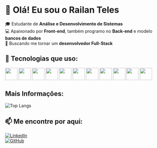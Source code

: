 # 👋 Olá! Eu sou o Railan Teles  
🎓 Estudante de **Análise e Desenvolvimento de Sistemas**  
💻 Apaixonado por **Front-end**, também programo no **Back-end** e modelo **bancos de dados**  
🚀 Buscando me tornar um **desenvolvedor Full-Stack**  

## 🚀 Tecnologias que uso:  
<div align="left"> <img src="https://cdn.jsdelivr.net/gh/devicons/devicon/icons/html5/html5-original.svg" width="40" height="40"/> <img src="https://cdn.jsdelivr.net/gh/devicons/devicon/icons/css3/css3-original.svg" width="40" height="40"/> <img src="https://cdn.jsdelivr.net/gh/devicons/devicon/icons/javascript/javascript-original.svg" width="40" height="40"/> <img src="https://cdn.jsdelivr.net/gh/devicons/devicon/icons/react/react-original.svg" width="40" height="40"/> <img src="https://cdn.jsdelivr.net/gh/devicons/devicon/icons/nextjs/nextjs-original.svg" width="40" height="40"/> <img src="https://cdn.jsdelivr.net/gh/devicons/devicon/icons/python/python-original.svg" width="40" height="40"/> <img src="https://cdn.jsdelivr.net/gh/devicons/devicon/icons/java/java-original.svg" width="40" height="40"/> <img src="https://cdn.jsdelivr.net/gh/devicons/devicon/icons/mysql/mysql-original.svg" width="40" height="40"/> <img src="https://cdn.jsdelivr.net/gh/devicons/devicon/icons/postgresql/postgresql-original.svg" width="40" height="40"/> <img src="https://cdn.jsdelivr.net/gh/devicons/devicon/icons/git/git-original.svg" width="40" height="40"/> <img src="https://cdn.jsdelivr.net/gh/devicons/devicon/icons/vscode/vscode-original.svg" width="40" height="40"/> </div>

## Mais Informações:
![Top Langs](https://github-readme-stats.vercel.app/api/top-langs/?username=RailanTeles&langs_count=6&theme=radical)

## 📫 **Me encontre por aqui:**  
[![LinkedIn](https://img.shields.io/badge/LinkedIn-0077B5?style=for-the-badge&logo=linkedin&logoColor=white)](https://www.linkedin.com/in/railan-teles-9744b52a3/)  
[![GitHub](https://img.shields.io/badge/GitHub-100000?style=for-the-badge&logo=github&logoColor=white)](https://github.com/RailanTeles)  
